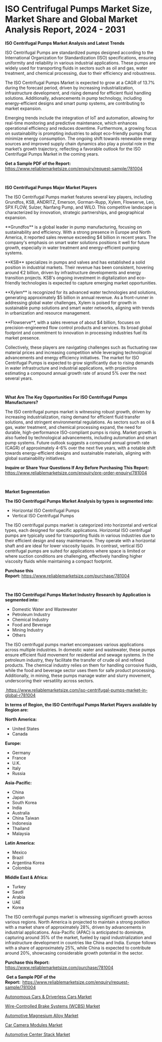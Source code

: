 <p><h1>ISO Centrifugal Pumps Market Size, Market Share and Global Market Analysis Report, 2024 - 2031</h1></p><p><strong>ISO Centrifugal Pumps Market Analysis and Latest Trends</strong></p>
<p><p>ISO Centrifugal Pumps are standardized pumps designed according to the International Organization for Standardization (ISO) specifications, ensuring uniformity and reliability in various industrial applications. These pumps are widely used for transporting fluids in sectors such as oil and gas, water treatment, and chemical processing, due to their efficiency and robustness.</p><p>The ISO Centrifugal Pumps Market is expected to grow at a CAGR of 13.7% during the forecast period, driven by increasing industrialization, infrastructure development, and rising demand for efficient fluid handling solutions. Additionally, advancements in pump technology, including energy-efficient designs and smart pump systems, are contributing to market expansion. </p><p>Emerging trends include the integration of IoT and automation, allowing for real-time monitoring and predictive maintenance, which enhances operational efficiency and reduces downtime. Furthermore, a growing focus on sustainability is prompting industries to adopt eco-friendly pumps that minimize energy consumption. The ongoing shift towards renewable energy sources and improved supply chain dynamics also play a pivotal role in the market’s growth trajectory, reflecting a favorable outlook for the ISO Centrifugal Pumps Market in the coming years.</p></p>
<p><strong>Get a Sample PDF of the Report:&nbsp;</strong> <a href="https://www.reliablemarketsize.com/enquiry/request-sample/781004?utm_campaign=1721&utm_medium=2&utm_source=Github&utm_content=ia&utm_term=15102024&utm_id=iso-centrifugal-pumps">https://www.reliablemarketsize.com/enquiry/request-sample/781004</a></p>
<p>&nbsp;</p>
<p><strong>ISO Centrifugal Pumps Major Market Players</strong></p>
<p><p>The ISO Centrifugal Pumps market features several key players, including Grundfos, KSB, ANDRITZ, Emerson, Gorman-Rupp, Xylem, Flowserve, Leo, SPX FLOW, Sulzer, Nanfang Pump, and WILO. This competitive landscape is characterized by innovation, strategic partnerships, and geographical expansion.</p><p>**Grundfos** is a global leader in pump manufacturing, focusing on sustainability and efficiency. With a strong presence in Europe and North America, it reported sales revenue exceeding $4 billion in recent years. The company's emphasis on smart water solutions positions it well for future growth, especially in water treatment and energy-efficient pumping systems.</p><p>**KSB** specializes in pumps and valves and has established a solid position in industrial markets. Their revenue has been consistent, hovering around €2 billion, driven by infrastructure developments and energy transition projects. KSB's ongoing investment in digitalization and eco-friendly technologies is expected to capture emerging market opportunities.</p><p>**Xylem** is recognized for its advanced water technologies and solutions, generating approximately $5 billion in annual revenue. As a front-runner in addressing global water challenges, Xylem is poised for growth in sustainable pump solutions and smart water networks, aligning with trends in urbanization and resource management.</p><p>**Flowserve**, with a sales revenue of about $4 billion, focuses on precision-engineered flow control products and services. Its broad global footprint and commitment to innovation in processing industries fuel its market presence.</p><p>Collectively, these players are navigating challenges such as fluctuating raw material prices and increasing competition while leveraging technological advancements and energy efficiency initiatives. The market for ISO Centrifugal Pumps is expected to grow significantly due to rising demands in water infrastructure and industrial applications, with projections estimating a compound annual growth rate of around 5% over the next several years.</p></p>
<p>&nbsp;</p>
<p><strong>What Are The Key Opportunities For ISO Centrifugal Pumps Manufacturers?</strong></p>
<p><p>The ISO centrifugal pumps market is witnessing robust growth, driven by increasing industrialization, rising demand for efficient fluid transfer solutions, and stringent environmental regulations. As sectors such as oil & gas, water treatment, and chemical processing expand, the need for durable, high-performance ISO-compliant pumps is rising. Market growth is also fueled by technological advancements, including automation and smart pump systems. Future outlook suggests a compound annual growth rate (CAGR) of approximately 4-6% over the next five years, with a notable shift towards energy-efficient designs and sustainable materials, aligning with global sustainability initiatives.</p></p>
<p><strong>Inquire or Share Your Questions If Any Before Purchasing This Report:</strong> <a href="https://www.reliablemarketsize.com/enquiry/pre-order-enquiry/781004?utm_campaign=1721&utm_medium=2&utm_source=Github&utm_content=ia&utm_term=15102024&utm_id=iso-centrifugal-pumps">https://www.reliablemarketsize.com/enquiry/pre-order-enquiry/781004</a></p>
<p>&nbsp;</p>
<p><strong>Market Segmentation</strong></p>
<p><strong>The ISO Centrifugal Pumps Market Analysis by types is segmented into:</strong></p>
<p><ul><li>Horizontal ISO Centrifugal Pumps</li><li>Vertical ISO Centrifugal Pumps</li></ul></p>
<p><p>The ISO centrifugal pumps market is categorized into horizontal and vertical types, each designed for specific applications. Horizontal ISO centrifugal pumps are typically used for transporting fluids in various industries due to their efficient design and easy maintenance. They operate with a horizontal shaft and are ideal for lower viscosity liquids. In contrast, vertical ISO centrifugal pumps are suited for applications where space is limited or where suction conditions are challenging, effectively handling higher viscosity fluids while maintaining a compact footprint.</p></p>
<p><strong>Purchase this Report:&nbsp;</strong><a href="https://www.reliablemarketsize.com/purchase/781004?utm_campaign=1721&utm_medium=2&utm_source=Github&utm_content=ia&utm_term=15102024&utm_id=iso-centrifugal-pumps">https://www.reliablemarketsize.com/purchase/781004</a></p>
<p>&nbsp;</p>
<p><strong>The ISO Centrifugal Pumps Market Industry Research by Application is segmented into:</strong></p>
<p><ul><li>Domestic Water and Wastewater</li><li>Petroleum Industry</li><li>Chemical Industry</li><li>Food and Beverage</li><li>Mining Industry</li><li>Others</li></ul></p>
<p><p>The ISO centrifugal pumps market encompasses various applications across multiple industries. In domestic water and wastewater, these pumps ensure efficient fluid movement for residential and sewage systems. In the petroleum industry, they facilitate the transfer of crude oil and refined products. The chemical industry relies on them for handling corrosive fluids, while the food and beverage sector uses them for safe product processing. Additionally, in mining, these pumps manage water and slurry movement, underscoring their versatility across sectors.</p></p>
<p><a href="https://www.reliablemarketsize.com/iso-centrifugal-pumps-market-in-global-r781004?utm_campaign=1721&utm_medium=2&utm_source=Github&utm_content=ia&utm_term=15102024&utm_id=iso-centrifugal-pumps">&nbsp;https://www.reliablemarketsize.com/iso-centrifugal-pumps-market-in-global-r781004</a></p>
<p><strong>In terms of Region, the ISO Centrifugal Pumps Market Players available by Region are:</strong></p>
<p>
    <p> <strong> North America: </strong>
        <ul>
            <li>United States</li>
            <li>Canada</li>
        </ul>
        </p> 
    <p> <strong> Europe: </strong>
        <ul>
            <li>Germany</li>
            <li>France</li>
            <li>U.K.</li>
            <li>Italy</li>
            <li>Russia</li>
        </ul>
        </p> 
    <p> <strong> Asia-Pacific: </strong>
        <ul>
            <li>China</li>
            <li>Japan</li>
            <li>South Korea</li>
            <li>India</li>
            <li>Australia</li>
            <li>China Taiwan</li>
            <li>Indonesia</li>
            <li>Thailand</li>
            <li>Malaysia</li>
        </ul>
        </p> 
    <p> <strong> Latin America: </strong>
        <ul>
            <li>Mexico</li>
            <li>Brazil</li>
            <li>Argentina Korea</li>
            <li>Colombia</li>
        </ul>
        </p> 
    <p> <strong> Middle East & Africa: </strong>
        <ul>
            <li>Turkey</li>
            <li>Saudi</li>
            <li>Arabia</li>
            <li>UAE</li>
            <li>Korea</li>
        </ul>
    </p>
    </p>
<p><p>The ISO centrifugal pumps market is witnessing significant growth across various regions. North America is projected to maintain a strong position with a market share of approximately 28%, driven by advancements in industrial applications. Asia-Pacific (APAC) is anticipated to dominate, capturing around 35% of the market, fueled by rapid industrialization and infrastructure development in countries like China and India. Europe follows with a share of approximately 25%, while China is expected to contribute around 20%, showcasing considerable growth potential in the sector.</p></p>
<p><strong>Purchase this Report: </strong><a href="https://www.reliablemarketsize.com/purchase/781004?utm_campaign=1721&utm_medium=2&utm_source=Github&utm_content=ia&utm_term=15102024&utm_id=iso-centrifugal-pumps">https://www.reliablemarketsize.com/purchase/781004</a></p>
<p>&nbsp;<strong>Get a Sample PDF of the Report:&nbsp;&nbsp;</strong><a href="https://www.reliablemarketsize.com/enquiry/request-sample/781004?utm_campaign=1721&utm_medium=2&utm_source=Github&utm_content=ia&utm_term=15102024&utm_id=iso-centrifugal-pumps">https://www.reliablemarketsize.com/enquiry/request-sample/781004</a></p>
<p><strong></strong></p>
<p><p><a href="https://www.linkedin.com/pulse/autonomous-cars-driverless-market-size-type-ldwspavaccaebautonomous-yf4rc?utm_campaign=1721&utm_medium=2&utm_source=Github&utm_content=ia&utm_term=15102024&utm_id=iso-centrifugal-pumps">Autonomous Cars & Driverless Cars Market</a></p><p><a href="https://www.linkedin.com/pulse/wire-controlled-brake-systems-wcbs-market-global-regional-nei6c?utm_campaign=1721&utm_medium=2&utm_source=Github&utm_content=ia&utm_term=15102024&utm_id=iso-centrifugal-pumps">Wire-Controlled Brake Systems (WCBS) Market</a></p><p><a href="https://www.linkedin.com/pulse/automotive-magnesium-alloy-market-segmentation-geographical-t3hjc?utm_campaign=1721&utm_medium=2&utm_source=Github&utm_content=ia&utm_term=15102024&utm_id=iso-centrifugal-pumps">Automotive Magnesium Alloy Market</a></p><p><a href="https://www.linkedin.com/pulse/car-camera-modules-market-global-regional-analysis-2024-2031-ehxnc?utm_campaign=1721&utm_medium=2&utm_source=Github&utm_content=ia&utm_term=15102024&utm_id=iso-centrifugal-pumps">Car Camera Modules Market</a></p><p><a href="https://www.linkedin.com/pulse/automotive-center-stack-market-size-segmentation-trends-growth-xc8wc?utm_campaign=1721&utm_medium=2&utm_source=Github&utm_content=ia&utm_term=15102024&utm_id=iso-centrifugal-pumps">Automotive Center Stack Market</a></p></p>